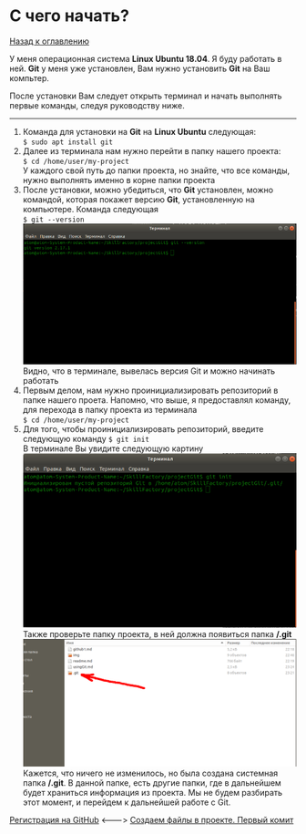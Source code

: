 # С чего начать?

[Назад к оглавлению](readme.md "Нажмите, чтобы перейти к содержанию")

У меня операционная система **Linux Ubuntu 18.04**. Я буду работать в ней. **Git** у меня уже установлен, Вам нужно установить **Git** на Ваш компьтер.  

После установки Вам следует открыть терминал и начать выполнять первые команды, следуя руководству ниже.

***

1. Команда для установки на **Git** на **Linux Ubuntu** следующая:  
`$ sudo apt install git`
2. Далее из терминала нам нужно перейти в папку нашего проекта:  
`$ cd /home/user/my-project`  
У каждого свой путь до папки проекта, но знайте, что все команды, нужно выполнять именно в корне папки проекта
3. После установки, можно убедиться, что **Git** установлен, можно командой, которая покажет версию **Git**, установленную на компьютере. Команда следующая  
`$ git --version`  
![Результат выполнения команды](./img/github9.png "Узнаем версию Git, через терминал")  
Видно, что в терминале, вывелась версия Git и можно начинать работать  
4. Первым делом, нам нужно проинициализировать репозиторий в папке нашего проета. Напомно, что выше, я предоставлял команду, для перехода в папку проекта из терминала  
`$ cd /home/user/my-project`  
5. Для того, чтобы проинициализировать репозиторий, введите следующую команду 
`$ git init`  
В терминале Вы увидите следующую картину  
![Результат выполнения команды git init](./img/github10.png "Инициализируем репозиторий")  
Также проверьте папку проекта, в ней должна появиться папка **/.git**  
![Дирректория .git, в папке проекта](./img/github11.png "Инициализированный репозиторий")  
Кажется, что ничего не изменилось, но была создана системная папка **/.git**. В данной папке, есть другие папки, где в дальнейшем будет храниться информация из проекта. Мы не будем разбирать этот момент, и перейдем к дальнейшей работе с Git.  

[Регистрация на GitHub](github1.md "Регистрация на GitHub") <---> [Создаем файлы в проекте. Первый комит](file-project3.md "Нажмите, чтобы перейти к следующей части")